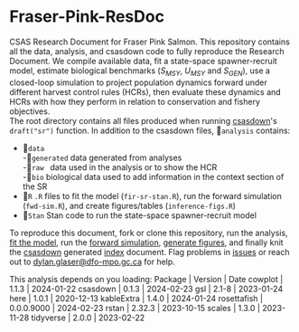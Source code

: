 # Fraser-Pink-ResDoc
CSAS Research Document for Fraser Pink Salmon. This repository contains all the data, analysis, and csasdown code to fully reproduce the Research Document. We compile available data, fit a state-space spawner-recruit model, estimate biological benchmarks ($S_{MSY}$, $U_{MSY}$ and $S_{GEN}$), use a closed-loop simulation to project population dynamics forward under different harvest control rules (HCRs), then evaluate these dynamics and HCRs with how they perform in relation to conservation and fishery objectives.  
The root directory contains all files produced when running [csasdown](https://github.com/pbs-assess/csasdown)'s `draft("sr")` function. In addition to the csasdown files, 📁`analysis` contains:  
- 📁`data`  
  -📁`generated` data generated from analyses  
  -📁`raw ` data used in the analysis or to show the HCR  
    -📁`bio` biological data used to add information in the context section of the SR     
- 📁`R` `.R` files to fit the model (`fir-sr-stan.R`), run the forward simulation (`fwd-sim.R`), and create figures/tables (`inference-figs.R`)  
- 📁`Stan` Stan code to run the state-space spawner-recruit model  

To reproduce this document, fork or clone this repository, run the analysis, [fit the model](https://github.com/Pacific-salmon-assess/FR-PK-ResDoc/blob/main/analysis/R/fit-sr-stan.R), run the [forward simulation](https://github.com/Pacific-salmon-assess/FR-PK-ResDoc/blob/main/analysis/R/fwd-sim.R), [generate figures](https://github.com/Pacific-salmon-assess/FR-PK-ResDoc/blob/main/analysis/R/inference-figs.R), and finally knit the [csasdown](https://github.com/pbs-assess/csasdown) generated [index](https://github.com/Pacific-salmon-assess/FR-PK-ResDoc/blob/main/index.Rmd) document. Flag problems in [issues](https://github.com/Pacific-salmon-assess/FR-PK-ResDoc/issues) or reach out to dylan.glaser@dfo-mpo.gc.ca for help. 

This analysis depends on you loading: 
Package | Version | Date
 cowplot | 1.1.3 | 2024-01-22
 csasdown | 0.1.3 | 2024-02-23
 gsl | 2.1-8 | 2023-01-24
 here | 1.0.1 | 2020-12-13
 kableExtra | 1.4.0 | 2024-01-24
 rosettafish | 0.0.0.9000 | 2024-02-23
 rstan | 2.32.3 | 2023-10-15
 scales | 1.3.0 | 2023-11-28
 tidyverse | 2.0.0 | 2023-02-22
